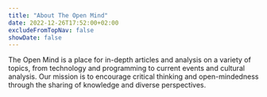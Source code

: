 ```yaml
---
title: "About The Open Mind"
date: 2022-12-26T17:52:00+02:00
excludeFromTopNav: false
showDate: false
---
```


The Open Mind is a place for in-depth articles and analysis on a variety of topics, from technology and programming to current events and cultural analysis. Our mission is to encourage critical thinking and open-mindedness through the sharing of knowledge and diverse perspectives.
